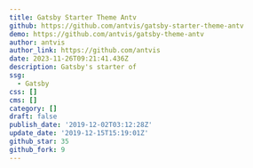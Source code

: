```yaml
---
title: Gatsby Starter Theme Antv
github: https://github.com/antvis/gatsby-starter-theme-antv
demo: https://github.com/antvis/gatsby-theme-antv
author: antvis
author_link: https://github.com/antvis
date: 2023-11-26T09:21:41.436Z
description: Gatsby's starter of
ssg:
  - Gatsby
css: []
cms: []
category: []
draft: false
publish_date: '2019-12-02T03:12:28Z'
update_date: '2019-12-15T15:19:01Z'
github_star: 35
github_fork: 9
---
```

